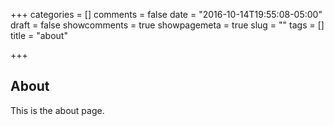 +++
categories = []
comments = false
date = "2016-10-14T19:55:08-05:00"
draft = false
showcomments = true
showpagemeta = true
slug = ""
tags = []
title = "about"

+++
## About
This is the about page.
